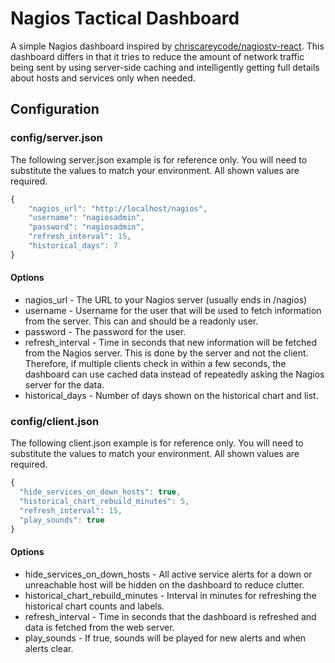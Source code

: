 # Nagios Tactical Dashboard
A simple Nagios dashboard inspired by [chriscareycode/nagiostv-react](https://github.com/chriscareycode/nagiostv-react).
This dashboard differs in that it tries to reduce the amount of network traffic being sent by using server-side caching and intelligently getting full details about hosts and services only when needed.

## Configuration
### config/server.json
The following server.json example is for reference only. You will need to substitute the values to match your environment. All shown values are required.
```javascript
{
    "nagios_url": "http://localhost/nagios",
    "username": "nagiosadmin",
    "password": "nagiosadmin",
    "refresh_interval": 15,
    "historical_days": 7
}
```
#### Options
- nagios_url - The URL to your Nagios server (usually ends in /nagios)
- username - Username for the user that will be used to fetch information from the server. This can and should be a readonly user.
- password - The password for the user.
- refresh_interval - Time in seconds that new information will be fetched from the Nagios server. This is done by the server and not the client. Therefore, if multiple clients check in within a few seconds, the dashboard can use cached data instead of repeatedly asking the Nagios server for the data.
- historical_days - Number of days shown on the historical chart and list.

### config/client.json
The following client.json example is for reference only. You will need to substitute the values to match your environment.
All shown values are required.
```javascript
{
  "hide_services_on_down_hosts": true,
  "historical_chart_rebuild_minutes": 5,
  "refresh_interval": 15,
  "play_sounds": true
}
```
#### Options
- hide_services_on_down_hosts - All active service alerts for a down or unreachable host will be hidden on the dashboard to reduce clutter.
- historical_chart_rebuild_minutes - Interval in minutes for refreshing the historical chart counts and labels.
- refresh_interval - Time in seconds that the dashboard is refreshed and data is fetched from the web server.
- play_sounds - If true, sounds will be played for new alerts and when alerts clear.
